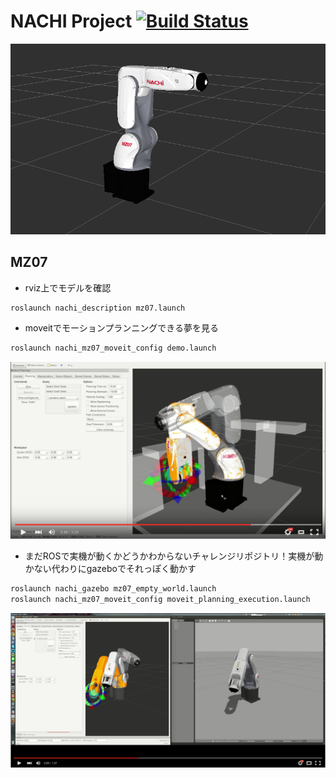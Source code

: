 # NACHI Project [![Build Status](https://travis-ci.org/Nishida-Lab/nachi_project.svg?branch=travis)](https://travis-ci.org/Nishida-Lab/nachi_project)

![img](.image/header.png)

## MZ07
* rviz上でモデルを確認

```bash
roslaunch nachi_description mz07.launch
```

* moveitでモーションプランニングできる夢を見る

```bash
roslaunch nachi_mz07_moveit_config demo.launch
```

[![SIA5_gazebo](.image/youtube.png)](https://youtu.be/Ic1EXZH8A8I)

* まだROSで実機が動くかどうかわからないチャレンジリポジトリ！実機が動かない代わりにgazeboでそれっぽく動かす

```bash
roslaunch nachi_gazebo mz07_empty_world.launch
roslaunch nachi_mz07_moveit_config moveit_planning_execution.launch
```

[![SIA5_gazebo](.image/youtube2.jpg)](https://youtu.be/rRNhH_FJEAM)
